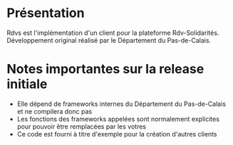 # Présentation

Rdvs est l'implémentation d'un client pour la plateforme Rdv-Solidarités.
Développement original réalisé par le Département du Pas-de-Calais.

# Notes importantes sur la release initiale
* Elle dépend de frameworks internes du Département du Pas-de-Calais et ne compilera donc pas
* Les fonctions des frameworks appelées sont normalement explicites pour pouvoir être remplacées par les votres
* Ce code est fourni à titre d'exemple pour la création d'autres clients
